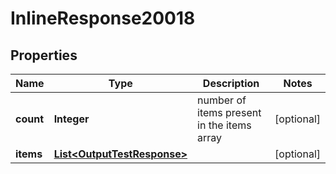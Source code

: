 # InlineResponse20018

## Properties
Name | Type | Description | Notes
------------ | ------------- | ------------- | -------------
**count** | **Integer** | number of items present in the items array |  [optional]
**items** | [**List&lt;OutputTestResponse&gt;**](OutputTestResponse.md) |  |  [optional]
